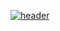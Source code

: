 [![header](https://capsule-render.vercel.app/api?type=waving&color=auto&height=150&section=header&text=TAEHYUN's%20BLOG%20👈&fontSize=40&fontColor=392f31)](https://gpigp.github.io/taehyun)